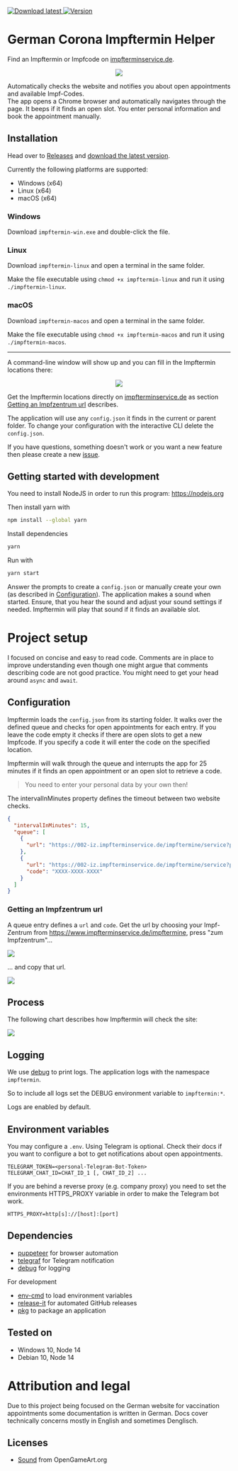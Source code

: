 <p>
  <a href="https://github.com/marcoklein/impftermin/releases/latest" alt="Download">
    <img alt="Download latest" src="https://img.shields.io/badge/download-latest-success" />
  </a>
  <a href="https://github.com/marcoklein/impftermin/releases/latest" alt="Download">
    <img alt="Version" src="https://img.shields.io/github/package-json/v/marcoklein/impftermin">
  </a>
</p>

# German Corona Impftermin Helper

Find an Impftermin or Impfcode on [impfterminservice.de](https://www.impfterminservice.de/).

<p align="center">
  <a href="https://github.com/marcoklein/impftermin/releases/latest" alt="Download">
    <img src="docs/impftermin.gif">
  </a>
</p>

Automatically checks the website and notifies you about open appointments and available Impf-Codes.  
The app opens a Chrome browser and automatically navigates through the page. It beeps if it finds an open slot. You enter personal information and book the appointment manually.

## Installation

Head over to [Releases](https://github.com/marcoklein/impftermin/releases) and [download the latest version](https://github.com/marcoklein/impftermin/releases/latest).

Currently the following platforms are supported:

- Windows (x64)
- Linux (x64)
- macOS (x64)

### Windows

Download `impftermin-win.exe` and double-click the file.

### Linux

Download `impftermin-linux` and open a terminal in the same folder.

Make the file executable using `chmod +x impftermin-linux` and run it using `./impftermin-linux`.

### macOS

Download `impftermin-macos` and open a terminal in the same folder.

Make the file executable using `chmod +x impftermin-macos` and run it using `./impftermin-macos`.

---

A command-line window will show up and you can fill in the Impftermin locations there:

<p align="center">
  <a href="https://github.com/marcoklein/impftermin#getting-an-impfzentrum-url" alt="Download">
    <img src="docs/configuration-cli.gif">
  </a>
</p>

Get the Impftermin locations directly on [impfterminservice.de](https://www.impfterminservice.de/) as section [Getting an Impfzentrum url](#getting-an-impfzentrum-url) describes.

The application will use any `config.json` it finds in the current or parent folder.
To change your configuration with the interactive CLI delete the `config.json`.

If you have questions, something doesn't work or you want a new feature then please create a new [issue](https://github.com/marcoklein/impftermin/issues/new/choose).

## Getting started with development

You need to install NodeJS in order to run this program:
https://nodejs.org

Then install yarn with

```bash
npm install --global yarn
```

Install dependencies

```bash
yarn
```

Run with

```bash
yarn start
```

Answer the prompts to create a `config.json` or manually create your own (as described in [Configuration](#configuration)). The application makes a sound when started. Ensure, that you hear the sound and adjust your sound settings if needed. Impftermin will play that sound if it finds an available slot.

# Project setup

I focused on concise and easy to read code. Comments are in place to improve understanding even though one might argue that comments describing code are not good practice.
You might need to get your head around `async` and `await`.

## Configuration

Impftermin loads the `config.json` from its starting folder. It walks over the defined queue and checks for open appointments for each entry. If you leave the code empty it checks if there are open slots to get a new Impfcode. If you specify a code it will enter the code on the specified location.

Impftermin will walk through the queue and interrupts the app for 25 minutes if it finds an open appointment or an open slot to retrieve a code.

> You need to enter your personal data by your own then!

The intervalInMinutes property defines the timeout between two website checks.

```json
{
  "intervalInMinutes": 15,
  "queue": [
    {
      "url": "https://002-iz.impfterminservice.de/impftermine/service?plz=XXXXX"
    },
    {
      "url": "https://002-iz.impfterminservice.de/impftermine/service?plz=XXXXX",
      "code": "XXXX-XXXX-XXXX"
    }
  ]
}
```

### Getting an Impfzentrum url

A queue entry defines a `url` and `code`. Get the url by choosing your Impf-Zentrum from https://www.impfterminservice.de/impftermine, press "zum Impfzentrum"...

![](./docs/finding-your-location-url.png)

... and copy that url.

![](./docs/copy-location-url.png)

## Process

The following chart describes how Impftermin will check the site:

![](./docs/process.png)

## Logging

We use [debug](https://www.npmjs.com/package/debug) to print logs.
The application logs with the namespace `impftermin`.

So to include all logs set the DEBUG environment variable to `impftermin:*`.

Logs are enabled by default.

## Environment variables

You may configure a `.env`.
Using Telegram is optional. Check their docs if you want to configure a bot to get notifications about open appointments.

```
TELEGRAM_TOKEN=<personal-Telegram-Bot-Token>
TELEGRAM_CHAT_ID=CHAT_ID_1 [, CHAT_ID_2] ...
```

If you are behind a reverse proxy (e.g. company proxy) you need to set the environments HTTPS_PROXY variable in order to make the Telegram bot work.
```
HTTPS_PROXY=http[s]://[host]:[port]
```

## Dependencies

- [puppeteer](https://www.npmjs.com/package/puppeteer) for browser automation
- [telegraf](https://www.npmjs.com/package/telegraf) for Telegram notification
- [debug](https://www.npmjs.com/package/debug) for logging

For development

- [env-cmd](https://www.npmjs.com/package/env-cmd) to load environment variables
- [release-it](https://www.npmjs.com/package/release-it) for automated GitHub releases
- [pkg](https://www.npmjs.com/package/pkg) to package an application

## Tested on

- Windows 10, Node 14
- Debian 10, Node 14

# Attribution and legal

Due to this project being focused on the German website for vaccination appointments some documentation is written in German.
Docs cover technically concerns mostly in English and sometimes Denglisch.

## Licenses

- [Sound](https://opengameart.org/content/completion-sound) from OpenGameArt.org
